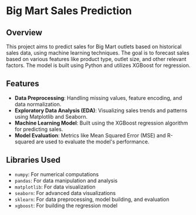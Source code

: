 # Big Mart Sales Prediction

## Overview

This project aims to predict sales for Big Mart outlets based on historical sales data, using machine learning techniques. The goal is to forecast sales based on various features like product type, outlet size, and other relevant factors. The model is built using Python and utilizes XGBoost for regression.

## Features

- **Data Preprocessing**: Handling missing values, feature encoding, and data normalization.
- **Exploratory Data Analysis (EDA)**: Visualizing sales trends and patterns using Matplotlib and Seaborn.
- **Machine Learning Model**: Built using the XGBoost regression algorithm for predicting sales.
- **Model Evaluation**: Metrics like Mean Squared Error (MSE) and R-squared are used to evaluate the model's performance.

## Libraries Used

- `numpy`: For numerical computations
- `pandas`: For data manipulation and analysis
- `matplotlib`: For data visualization
- `seaborn`: For advanced data visualizations
- `sklearn`: For data preprocessing, model building, and evaluation
- `xgboost`: For building the regression model
